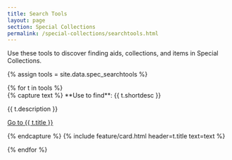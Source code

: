 ```yaml
---
title: Search Tools
layout: page
section: Special Collections
permalink: /special-collections/searchtools.html
---
```


Use these tools to discover finding aids, collections, and items in Special Collections.

{% assign tools = site.data.spec_searchtools %}

<div class="row py-3 justify-content-center">
{% for t in tools %}
<div class="col-md-6 text-center">
{% capture text %}
**Use to find**: {{ t.shortdesc }} 

{{ t.description }}

<a href="{{ t.link }}" class="btn btn-outline-pride-gold">Go to {{ t.title }}</a>

{% endcapture %}
{% include feature/card.html header=t.title text=text %}
</div>
{% endfor %}
</div>
